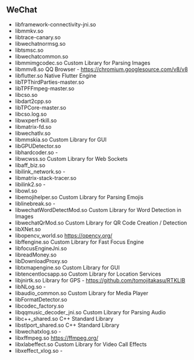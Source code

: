 ## WeChat
- libframework-connectivity-jni.so
- libmmkv.so
- libtrace-canary.so
- libwechatnormsg.so
- libtsmsc.so
- libwechatcommon.so
- libmmimgcodec.so							Custom Library for Parsing Images
- libmmv8.so								QQ Browser - https://chromium.googlesource.com/v8/v8
- libflutter.so								Native Flutter Engine
- libTPThirdParties-master.so
- libTPFFmpeg-master.so
- libcso.so
- libdart2cpp.so
- libTPCore-master.so
- libcso.log.so
- libwxperf-tkill.so
- libmatrix-fd.so
- libwechatlv.so
- libmmskia.so								Custom Library for GUI
- libGPUDetector.so
- libhardcoder.so							-
- libwcwss.so								Custom Library for Web Sockets 
- libaff_biz.so
- libilink_network.so						-
- libmatrix-stack-tracer.so
- libilink2.so								-
- libowl.so
- libemojihelper.so							Custom Library for Parsing Emojis	
- liblinebreak.so							-
- libwechatWordDetectMod.so					Custom Library for Word Detection in Images
- libwechatQrMod.so							Custom Library for QR Code Creation / Detection
- libXNet.so
- libopencv_world.so						https://opencv.org/
- libffengine.so							Custom Library for Fast Focus Engine
- libfocusEngineJni.so
- libreadMoney.so
- libDownloadProxy.so						
- libtxmapengine.so							Custom Library for GUI
- libtencentlocsapp.so						Custom Library for Location Services
- libjnirtk.so								Library for GPS - https://github.com/tomojitakasu/RTKLIB
- libNLog.so								-
- libaudio_common.so						Custom Library for Media Player
- libFormatDetector.so
- libcodec_factory.so
- libqqmusic_decoder_jni.so					Custom Library for Parsing Audio
- libc++_shared.so							C++ Standard Library
- libstlport_shared.so						C++ Standard Library
- libwechatxlog.so							-
- libxffmpeg.so 							https://ffmpeg.org/
- libxlabeffect.so							Custom Library for Video Call Effects
- libxeffect_xlog.so						-
